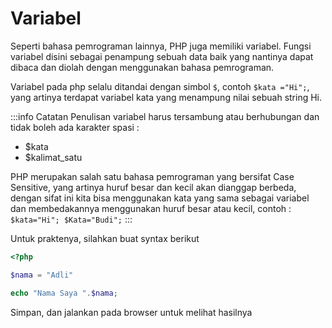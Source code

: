 # Variabel

Seperti bahasa pemrograman lainnya, PHP juga memiliki variabel. Fungsi variabel disini sebagai penampung sebuah data baik yang nantinya dapat dibaca dan diolah dengan menggunakan bahasa pemrograman.

Variabel pada php selalu ditandai dengan simbol `$`, contoh `$kata ="Hi";`, yang artinya terdapat variabel kata yang menampung nilai sebuah string Hi.

:::info Catatan
Penulisan variabel harus tersambung atau berhubungan dan tidak boleh ada karakter spasi :
* $kata
* $kalimat_satu

PHP merupakan salah satu bahasa pemrograman yang bersifat Case Sensitive, yang artinya huruf besar dan kecil akan dianggap berbeda, dengan sifat ini kita bisa menggunakan kata yang sama sebagai variabel dan membedakannya menggunakan huruf besar atau kecil, contoh :
`$kata="Hi"; $Kata="Budi";`
:::

Untuk praktenya, silahkan buat syntax berikut 

```php
<?php

$nama = "Adli"

echo "Nama Saya ".$nama;
```

Simpan, dan jalankan pada browser untuk melihat hasilnya